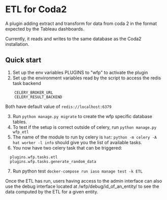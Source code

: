 # ETL for Coda2

A plugin adding extract and transform for data from coda 2 in the format expected by the Tableau dashboards.

Currently, it reads and writes to the same database as the Coda2 installation.

## Quick start

1. Set up the env variables PLUGINS to "wfp" to activate the plugin
2. Set up the environment variables read by the script to access the redis task backend

```
    CELERY_BROKER_URL
    CELERY_RESULT_BACKEND
```

Both have default value of `redis://localhost:6379`

3. Run `python manage.py migrate` to create the wfp specific database tables.
4. To test if the setup is correct outside of celery, run `python manage.py wfp_etl`
5. The name of the module to run by celery is `hat`: `python -m celery -A hat worker -l info` should give you the list of available tasks.
6. You now have two celery task that can be triggered:

```
  plugins.wfp.tasks.etl
  plugins.wfp.tasks.generate_random_data
```

7. Run python test `docker-compose run iaso manage test -k ETL`


Once the ETL has run, users having access to the admin interface can also use the 
debug interface located at /wfp/debug/id_of_an_entity/ to see the data computed 
by the ETL for a given entity. 